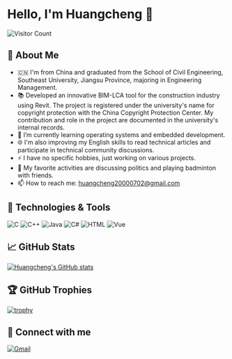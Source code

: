 # Hello, I'm Huangcheng 👋

![Visitor Count](https://visitor-badge.laobi.icu/badge?page_id=HuangCheng72.HuangCheng72)

## 🚀 About Me
- 🇨🇳 I'm from China and graduated from the School of Civil Engineering, Southeast University, Jiangsu Province, majoring in Engineering Management.
- 📚 Developed an innovative BIM-LCA tool for the construction industry using Revit. The project is registered under the university's name for copyright protection with the China Copyright Protection Center. My contribution and role in the project are documented in the university's internal records.
- 🌱 I’m currently learning operating systems and embedded development.
- 🌐 I'm also improving my English skills to read technical articles and participate in technical community discussions.
- ⚡ I have no specific hobbies, just working on various projects.
- 💬 My favorite activities are discussing politics and playing badminton with friends.
- 📫 How to reach me: huangcheng20000702@gmail.com

## 🔧 Technologies & Tools
![C](https://img.shields.io/badge/-C-333333?style=flat&logo=c)
![C++](https://img.shields.io/badge/-C++-333333?style=flat&logo=c%2B%2B)
![Java](https://img.shields.io/badge/-Java-333333?style=flat&logo=java)
![C#](https://img.shields.io/badge/-C%23-333333?style=flat&logo=c-sharp)
![HTML](https://img.shields.io/badge/-HTML-333333?style=flat&logo=html5)
![Vue](https://img.shields.io/badge/-Vue-333333?style=flat&logo=vue.js)

## 📈 GitHub Stats
[![Huangcheng's GitHub stats](https://github-readme-stats.vercel.app/api?username=HuangCheng72&show_icons=true&theme=radical)](https://github.com/anuraghazra/github-readme-stats)

## 🏆 GitHub Trophies
[![trophy](https://github-profile-trophy.vercel.app/?username=HuangCheng72)](https://github.com/ryo-ma/github-profile-trophy)

## 💬 Connect with me
[![Gmail](https://img.shields.io/badge/-Gmail-c14438?style=flat&logo=Gmail&logoColor=white)](mailto:huangcheng20000702@gmail.com)
